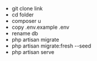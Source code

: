 - git clone link
- cd folder
- composer u
- copy .env.example .env
- rename db
- php artisan migrate
- php artisan migrate:fresh --seed
- php artisan serve
